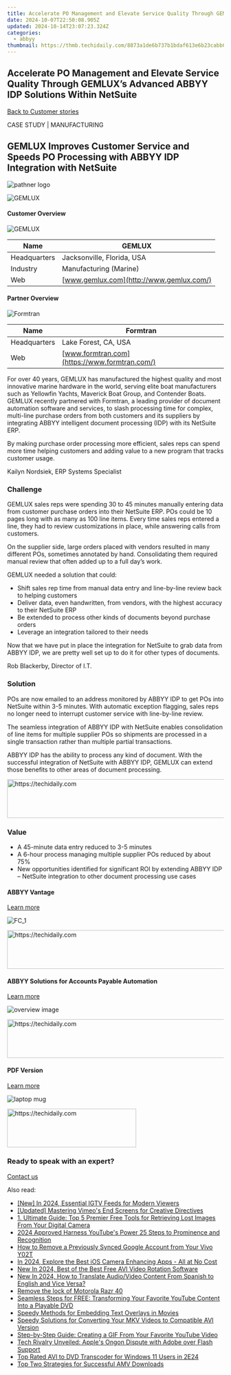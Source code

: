 ```yaml
---
title: Accelerate PO Management and Elevate Service Quality Through GEMLUX’s Advanced ABBYY IDP Solutions Within NetSuite
date: 2024-10-07T22:50:08.905Z
updated: 2024-10-14T23:07:23.324Z
categories:
  - abbyy
thumbnail: https://thmb.techidaily.com/8873a1de6b737b1bdaf613e6b23cabb06e207ebbce95a2d263cbd7e4a2de27ba.jpg
---
```


## Accelerate PO Management and Elevate Service Quality Through GEMLUX’s Advanced ABBYY IDP Solutions Within NetSuite

[Back to Customer stories](https://tools.techidaily.com/abbyy/products/)

CASE STUDY | MANUFACTURING

## GEMLUX Improves Customer Service and Speeds PO Processing with ABBYY IDP Integration with NetSuite

![pathner logo](https://content.abbyy.com/-/media/project/abbyy/abbyy/insights/customer-stories/white-logos/gemlux_white_120x40.png?h=40&iar=0&w=120)

![GEMLUX](https://content.abbyy.com/-/jssmedia/project/abbyy/abbyy/insights/customer%20stories/case%20studies%20main%20images/brantman_240202_gemviking_drone_028_905x.jpg) 

#### Customer Overview

![GEMLUX](https://content.abbyy.com/-/jssmedia/project/abbyy/abbyy/insights/customer%20stories/logos%20colorized/gemlux-logo.svg) 

| Name         | GEMLUX                                   |
| ------------ | ---------------------------------------- |
| Headquarters | Jacksonville, Florida, USA               |
| Industry     | Manufacturing (Marine)                   |
| Web          | [www.gemlux.com](http://www.gemlux.com/) |

#### Partner Overview

![Formtran](https://static1.abbyy.com/abbyycommedia/29978/formtran-logo-172x24.jpg) 

| Name         | Formtran                                      |
| ------------ | --------------------------------------------- |
| Headquarters | Lake Forest, CA, USA                          |
| Web          | [www.formtran.com](https://www.formtran.com/) |

For over 40 years, GEMLUX has manufactured the highest quality and most innovative marine hardware in the world, serving elite boat manufacturers such as Yellowfin Yachts, Maverick Boat Group, and Contender Boats. GEMLUX recently partnered with Formtran, a leading provider of document automation software and services, to slash processing time for complex, multi-line purchase orders from both customers and its suppliers by integrating ABBYY intelligent document processing (IDP) with its NetSuite ERP. 

By making purchase order processing more efficient, sales reps can spend more time helping customers and adding value to a new program that tracks customer usage.

Kailyn Nordsiek, ERP Systems Specialist

### Challenge

GEMLUX sales reps were spending 30 to 45 minutes manually entering data from customer purchase orders into their NetSuite ERP. POs could be 10 pages long with as many as 100 line items. Every time sales reps entered a line, they had to review customizations in place, while answering calls from customers.

On the supplier side, large orders placed with vendors resulted in many different POs, sometimes annotated by hand. Consolidating them required manual review that often added up to a full day’s work.

GEMLUX needed a solution that could:

* Shift sales rep time from manual data entry and line-by-line review back to helping customers
* Deliver data, even handwritten, from vendors, with the highest accuracy to their NetSuite ERP
* Be extended to process other kinds of documents beyond purchase orders
* Leverage an integration tailored to their needs

Now that we have put in place the integration for NetSuite to grab data from ABBYY IDP, we are pretty well set up to do it for other types of documents.

Rob Blackerby, Director of I.T.

### Solution

POs are now emailed to an address monitored by ABBYY IDP to get POs into NetSuite within 3-5 minutes. With automatic exception flagging, sales reps no longer need to interrupt customer service with line-by-line review.

The seamless integration of ABBYY IDP with NetSuite enables consolidation of line items for multiple supplier POs so shipments are processed in a single transaction rather than multiple partial transactions.

ABBYY IDP has the ability to process any kind of document. With the successful integration of NetSuite with ABBYY IDP, GEMLUX can extend those benefits to other areas of document processing.

<!-- affiliate ads begin -->
<a href="https://appsumo.8odi.net/c/5597632/2118312/7443" target="_top" id="2118312">
  <img src="//a.impactradius-go.com/display-ad/7443-2118312" border="0" alt="https://techidaily.com" width="728" height="90"/>
</a>
<img height="0" width="0" src="https://appsumo.8odi.net/i/5597632/2118312/7443" style="position:absolute;visibility:hidden;" border="0" />
<!-- affiliate ads end -->

### Value

* A 45-minute data entry reduced to 3-5 minutes
* A 6-hour process managing multiple supplier POs reduced by about 75%
* New opportunities identified for significant ROI by extending ABBYY IDP – NetSuite integration to other document processing use cases

#### ABBYY Vantage

[Learn more](https://tools.techidaily.com/abbyy/products/)

![FC_1](https://content.abbyy.com/-/media/project/abbyy/abbyy/products/flexicapture/fc_1.jpg?h=392&iar=0&w=696)

<!-- affiliate ads begin -->
<a href="https://appsumo.8odi.net/c/5597632/2043593/7443" target="_top" id="2043593">
  <img src="//a.impactradius-go.com/display-ad/7443-2043593" border="0" alt="https://techidaily.com" width="728" height="90"/>
</a>
<img height="0" width="0" src="https://appsumo.8odi.net/i/5597632/2043593/7443" style="position:absolute;visibility:hidden;" border="0" />
<!-- affiliate ads end -->

#### ABBYY Solutions for Accounts Payable Automation

[Learn more](https://tools.techidaily.com/abbyy/products/)

![overview image](https://content.abbyy.com/-/media/project/abbyy/abbyy/solutions/ap-automation/overview-image.jpg?h=800&iar=0&w=1392)

<!-- affiliate ads begin -->
<a href="https://appsumo.8odi.net/c/5597632/2075472/7443" target="_top" id="2075472">
  <img src="//a.impactradius-go.com/display-ad/7443-2075472" border="0" alt="https://techidaily.com" width="728" height="90"/>
</a>
<img height="0" width="0" src="https://appsumo.8odi.net/i/5597632/2075472/7443" style="position:absolute;visibility:hidden;" border="0" />
<!-- affiliate ads end -->

#### PDF Version

[Learn more](https://content.abbyy.com/-/media/Project/Abbyy/Abbyy/Insights/Customer-Stories/PDFs/customer-story-intelligent-document-processing-manufacturing-gemlux-netsuite-en.pdf)

![laptop mug](https://content.abbyy.com/-/media/project/abbyy/abbyy/company/newsroom/news-images/laptop-mug.jpg?h=836&iar=0&w=1486)

<!-- affiliate ads begin -->
<a href="https://aligracehair.sjv.io/c/5597632/1885928/19272" target="_top" id="1885928">
  <img src="//a.impactradius-go.com/display-ad/19272-1885928" border="0" alt="https://techidaily.com" width="300" height="90"/>
</a>
<img height="0" width="0" src="https://aligracehair.sjv.io/i/5597632/1885928/19272" style="position:absolute;visibility:hidden;" border="0" />
<!-- affiliate ads end -->

### Ready to speak with an expert?

[Contact us](https://tools.techidaily.com/abbyy/products/)

<ins class="adsbygoogle"
     style="display:block"
     data-ad-format="autorelaxed"
     data-ad-client="ca-pub-7571918770474297"
     data-ad-slot="1223367746"></ins>

<ins class="adsbygoogle"
     style="display:block"
     data-ad-client="ca-pub-7571918770474297"
     data-ad-slot="8358498916"
     data-ad-format="auto"
     data-full-width-responsive="true"></ins>

<span class="atpl-alsoreadstyle">Also read:</span>
<div><ul>
<li><a href="https://instagram-video-files.techidaily.com/new-in-2024-essential-igtv-feeds-for-modern-viewers/"><u>[New] In 2024, Essential IGTV Feeds for Modern Viewers</u></a></li>
<li><a href="https://vimeo-videos.techidaily.com/updated-mastering-vimeos-end-screens-for-creative-directives/"><u>[Updated] Mastering Vimeo's End Screens for Creative Directives</u></a></li>
<li><a href="https://win-webmaster.techidaily.com/1-ultimate-guide-top-5-premier-free-tools-for-retrieving-lost-images-from-your-digital-camera/"><u>1. Ultimate Guide: Top 5 Premier Free Tools for Retrieving Lost Images From Your Digital Camera</u></a></li>
<li><a href="https://youtube-webster.techidaily.com/approved-harness-youtubes-power-25-steps-to-prominence-and-recognition/"><u>2024 Approved Harness YouTube's Power 25 Steps to Prominence and Recognition</u></a></li>
<li><a href="https://android-unlock.techidaily.com/how-to-remove-a-previously-synced-google-account-from-your-vivo-y02t-by-drfone-android/"><u>How to Remove a Previously Synced Google Account from Your Vivo Y02T</u></a></li>
<li><a href="https://some-techniques.techidaily.com/in-2024-explore-the-best-ios-camera-enhancing-apps-all-at-no-cost/"><u>In 2024, Explore the Best iOS Camera Enhancing Apps - All at No Cost</u></a></li>
<li><a href="https://smart-video-editing.techidaily.com/new-in-2024-best-of-the-best-free-avi-video-rotation-software/"><u>New In 2024, Best of the Best Free AVI Video Rotation Software</u></a></li>
<li><a href="https://ai-video-translation.techidaily.com/new-in-2024-how-to-translate-audiovideo-content-from-spanish-to-english-and-vice-versa/"><u>New In 2024, How to Translate Audio/Video Content From Spanish to English and Vice Versa?</u></a></li>
<li><a href="https://techidaily.com/remove-the-lock-of-motorola-razr-40-by-drfone-android-unlock-android-unlock/"><u>Remove the lock of Motorola Razr 40</u></a></li>
<li><a href="https://solve-hot.techidaily.com/seamless-steps-for-free-transforming-your-favorite-youtube-content-into-a-playable-dvd/"><u>Seamless Steps for FREE: Transforming Your Favorite YouTube Content Into a Playable DVD</u></a></li>
<li><a href="https://solve-hot.techidaily.com/speedy-methods-for-embedding-text-overlays-in-movies/"><u>Speedy Methods for Embedding Text Overlays in Movies</u></a></li>
<li><a href="https://solve-hot.techidaily.com/speedy-solutions-for-converting-your-mkv-videos-to-compatible-avi-version/"><u>Speedy Solutions for Converting Your MKV Videos to Compatible AVI Version</u></a></li>
<li><a href="https://solve-hot.techidaily.com/step-by-step-guide-creating-a-gif-from-your-favorite-youtube-video/"><u>Step-by-Step Guide: Creating a GIF From Your Favorite YouTube Video</u></a></li>
<li><a href="https://solve-hot.techidaily.com/tech-rivalry-unveiled-apples-ongon-dispute-with-adobe-over-flash-support/"><u>Tech Rivalry Unveiled: Apple's Ongon Dispute with Adobe over Flash Support</u></a></li>
<li><a href="https://solve-hot.techidaily.com/top-rated-avi-to-dvd-transcoder-for-windows-11-users-in-2e24/"><u>Top Rated AVI to DVD Transcoder for Windows 11 Users in 2E24</u></a></li>
<li><a href="https://solve-hot.techidaily.com/top-two-strategies-for-successful-amv-downloads/"><u>Top Two Strategies for Successful AMV Downloads</u></a></li>
</ul></div>


